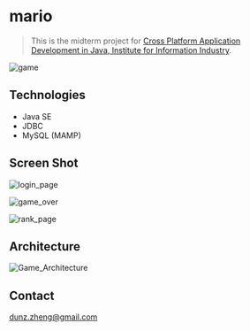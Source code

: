 # mario

>This is the midterm project for <a href="https://www.ispan.com.tw/longterm/JJEEITT">Cross Platform Application Development in Java, Institute for Information Industry</a>.

  ![game](https://user-images.githubusercontent.com/91156531/218771367-5cbc3d90-2b9e-433c-b73e-d90ecaf6469e.jpeg)

## Technologies

* Java SE
* JDBC
* MySQL (MAMP)

## Screen Shot

  ![login_page](https://user-images.githubusercontent.com/91156531/218818832-b3673d1e-6469-4587-8b31-1e1be0a2476b.jpeg)

  ![game_over](https://user-images.githubusercontent.com/91156531/218771395-c4ada5bd-6c55-47ed-bbff-0e5e1055857f.jpeg)

  ![rank_page](https://user-images.githubusercontent.com/91156531/218771451-cdc4da29-cf31-4e0c-a3f5-427ae00fc769.jpeg)

## Architecture

  ![Game_Architecture](https://user-images.githubusercontent.com/91156531/219071290-e08fc25f-3be3-4201-8a59-b29b695ae00b.jpeg)

## Contact

  <a href="mailto:dunz.zheng@gmail.com">
    dunz.zheng@gmail.com
  </a>
